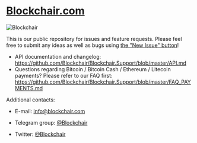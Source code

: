 # [Blockchair.com](https://blockchair.com/)

![Blockchair](https://raw.githubusercontent.com/Blockchair/Blockchair.Support/master/hello.jpg "Hello there!")

This is our public repository for issues and feature requests. Please feel free to submit any ideas as well as bugs using [the "New Issue" button](https://github.com/Blockchair/Blockchair.Support/issues/new)!

* API documentation and changelog: https://github.com/Blockchair/Blockchair.Support/blob/master/API.md
* Questions regarding Bitcoin / Bitcoin Cash / Ethereum / Litecoin payments? Please refer to our FAQ first: https://github.com/Blockchair/Blockchair.Support/blob/master/FAQ_PAYMENTS.md

Additional contacts:
* E-mail: [info@blockchair.com](mailto:info@blockchair.com)
* Telegram group: [@Blockchair](https://telegram.me/Blockchair)


* Twitter: [@Blockchair](https://twitter.com/Blockchair)
